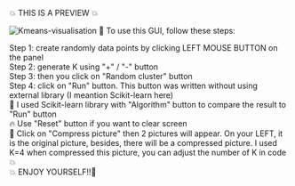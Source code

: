 :boom: THIS IS A PREVIEW :boom:


![Kmeans-visualisation](https://user-images.githubusercontent.com/131732634/235363927-438862af-cd38-4cc6-a1bc-cd76b7e52abf.gif)
:pushpin: To use this GUI, follow these steps:

Step 1: create randomly data points by clicking LEFT MOUSE BUTTON on the panel\
Step 2: generate K using "+" / "-" button \
Step 3: then you click on "Random cluster" button \
Step 4: click on "Run" button. This button was written without using external library (I meantion Scikit-learn here)\
:rotating_light: I used Scikit-learn library with "Algorithm" button to compare the result to "Run" button\
:fire: Use "Reset" button if you want to clear screen\
:rotating_light: Click on "Compress picture" then 2 pictures will appear. On your LEFT, it is the original picture, besides, there will be a compressed picture. I used K=4 when compressed this picture, you can adjust the number of K in code :boom:\
:boom: ENJOY YOURSELF!!:clown_face:
